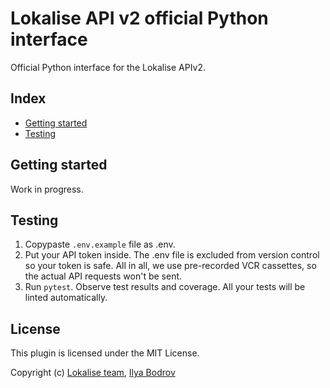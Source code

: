 # Lokalise API v2 official Python interface

Official Python interface for the Lokalise APIv2.

## Index

* [Getting started](#getting-started)
* [Testing](#testing)

## Getting started

Work in progress.

## Testing

1. Copypaste `.env.example` file as .env.
2. Put your API token inside. The .env file is excluded from version control so your token is safe. All in all, we use pre-recorded VCR cassettes, so the actual API requests won't be sent.
3. Run `pytest`. Observe test results and coverage. All your tests will be linted automatically.

## License

This plugin is licensed under the MIT License.

Copyright (c) [Lokalise team](https://lokalise.com), [Ilya Bodrov](http://bodrovis.tech)
